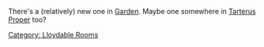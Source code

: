 There's a (relatively) new one in
[Garden](:Category:Garden.md "wikilink"). Maybe one somewhere in
[Tarterus Proper](:Category:Tarterus_Proper.md "wikilink") too?

[Category: Lloydable Rooms](Category:_Lloydable_Rooms "wikilink")
